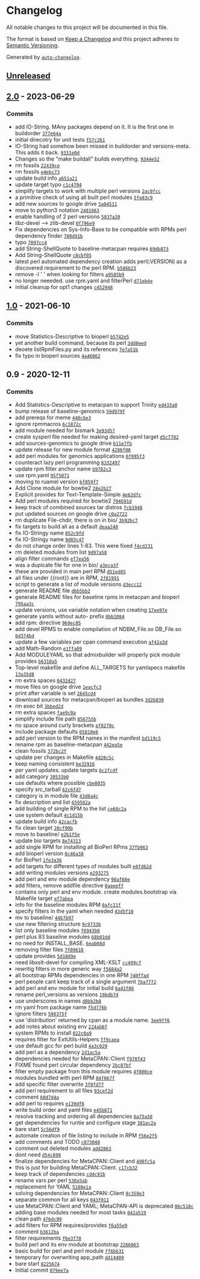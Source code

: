 <!-- auto-changelog-above -->
# Changelog

All notable changes to this project will be documented in this file.

The format is based on [Keep a Changelog](https://keepachangelog.com/en/1.0.0/)
and this project adheres to [Semantic Versioning](https://semver.org/spec/v2.0.0.html).

Generated by [`auto-changelog`](https://github.com/CookPete/auto-changelog).

## [Unreleased](https://github.com/RCIC-UCI-Public/perl-admix/compare/2.0...HEAD)

## [2.0](https://github.com/RCIC-UCI-Public/perl-admix/compare/1.0...2.0) - 2023-06-29

### Commits

- add IO-String. MAny packages depend on it. It is the first one in buildorder [`377e64a`](https://github.com/RCIC-UCI-Public/perl-admix/commit/377e64a351a253737c7955e3a8be2beb5bc576be)
- initial direcotry for unit tests [`f57c261`](https://github.com/RCIC-UCI-Public/perl-admix/commit/f57c2616286c80967ed9140c096bd1dbc158358d)
- IO-String had somehow been missed in buildorder and versions-meta. This adds it back. [`9331e0d`](https://github.com/RCIC-UCI-Public/perl-admix/commit/9331e0deccda4dbabd18da197844929674d8a97f)
- Changes so the "make buildall" builds everything. [`9344e52`](https://github.com/RCIC-UCI-Public/perl-admix/commit/9344e52e689ba442460928f7b36140ed6d9f7472)
- rm fossils [`22439ce`](https://github.com/RCIC-UCI-Public/perl-admix/commit/22439ceb3d6a4f7c656fabe17618474c2ffd2a11)
- rm fossils [`e4ebc73`](https://github.com/RCIC-UCI-Public/perl-admix/commit/e4ebc73e0b575a652d59d4be0aa40964a5aa3aa6)
- update build info [`a651a21`](https://github.com/RCIC-UCI-Public/perl-admix/commit/a651a21eb0b47d43715cb3e78f1653770a44d61b)
- update target typo [`c1c4794`](https://github.com/RCIC-UCI-Public/perl-admix/commit/c1c47942cb55f484af488f7dc412afc6ac41d873)
- simplify targets  to work with multiple perl versions [`2ac0fcc`](https://github.com/RCIC-UCI-Public/perl-admix/commit/2ac0fcc370f43ccb209fd2ea568eb3f4c6a10461)
- a primitive check of using all built perl modules [`5fe83c9`](https://github.com/RCIC-UCI-Public/perl-admix/commit/5fe83c9edeeb5b35fabd20b744eb59bcb10e9f47)
- add new sources to google drive [`5a04511`](https://github.com/RCIC-UCI-Public/perl-admix/commit/5a045111b0fb6df9b4f701e6cf308684478d3039)
- move to python3 notation [`2481063`](https://github.com/RCIC-UCI-Public/perl-admix/commit/2481063e464dcd0fdc4c66479c35f4d6d60056b8)
- enable handling of 2 perl versions [`5837a20`](https://github.com/RCIC-UCI-Public/perl-admix/commit/5837a20b739b7d100b1acb63137f6b2efca388b0)
- libz-devel --&gt; zlib-devel [`0f796e9`](https://github.com/RCIC-UCI-Public/perl-admix/commit/0f796e99c4afb6d997ead8beef06dc723700c263)
- Fix dependencies on Sys-Info-Base to be compatible with RPMs perl dependency finder [`700d91b`](https://github.com/RCIC-UCI-Public/perl-admix/commit/700d91b86e18ff2e9eb61c33bb6f98024f03a542)
- typo [`7897cc4`](https://github.com/RCIC-UCI-Public/perl-admix/commit/7897cc4e16f5447c2263f503fc6d8ca501a9af92)
- add String-ShellQuote to baseline-metacpan requires [`69db873`](https://github.com/RCIC-UCI-Public/perl-admix/commit/69db873b8a90e69932e0ff671c8085f70ec68af1)
- Add String-ShellQuote [`c8cbf05`](https://github.com/RCIC-UCI-Public/perl-admix/commit/c8cbf05c384b17b1ae13fdf368cc7e2e01ad6fde)
- latest perl automated dependency creation adds perl(:VERSION) as a discovered requirement to the perl RPM. [`b586b23`](https://github.com/RCIC-UCI-Public/perl-admix/commit/b586b23b2129abf89c47af33f5b4c1235eeaf197)
- remove -l ' ' when looking for filters [`a9585b9`](https://github.com/RCIC-UCI-Public/perl-admix/commit/a9585b97bacb0570f7a1d459486c2cc32f421d13)
- no longer neeeded. use rpm.yaml and filterPerl [`d71eb4e`](https://github.com/RCIC-UCI-Public/perl-admix/commit/d71eb4ea39faf796d2a75e9b10d0a8f100f8bcd3)
- initial cleanup for opt1 changes [`c452948`](https://github.com/RCIC-UCI-Public/perl-admix/commit/c452948e106c4511a110c73584198899f955b7dc)

## [1.0](https://github.com/RCIC-UCI-Public/perl-admix/compare/0.9...1.0) - 2021-06-10

### Commits

- move Statistics-Descriptive to bioperl [`b5742e5`](https://github.com/RCIC-UCI-Public/perl-admix/commit/b5742e53d6c2b49e8e86f2c59da7abd54437e3a2)
- yet another build command, because its perl [`3dd8eed`](https://github.com/RCIC-UCI-Public/perl-admix/commit/3dd8eed0f0a68fb3191653dd6a5839cfdc06d449)
- deoete listRpmFiles.py  and its references [`7e7a51b`](https://github.com/RCIC-UCI-Public/perl-admix/commit/7e7a51b4a30c24fde0c8934f4c40a55fb67c9df2)
- fix typo in bioperl sources [`4a46062`](https://github.com/RCIC-UCI-Public/perl-admix/commit/4a46062caf58f1a27c03dd220896b97e7e368595)

## 0.9 - 2020-12-11

### Commits

- Add Statistics-Descriptive to metacpan to support Trinity [`ed433a0`](https://github.com/RCIC-UCI-Public/perl-admix/commit/ed433a06e74cfe198ca1c12ad0b714083b8dc34f)
- bump release of baseline-genomics [`59d979f`](https://github.com/RCIC-UCI-Public/perl-admix/commit/59d979f21c20c6b50fcd90c8f969f2f38e651fb4)
- add prereqs for meme [`440c6e3`](https://github.com/RCIC-UCI-Public/perl-admix/commit/440c6e3324a9421e901b468a409dfa22f0c6748d)
- ignore rpmmacros [`6c1872c`](https://github.com/RCIC-UCI-Public/perl-admix/commit/6c1872c74e3a5ebaa328511d057f3947f50e8a46)
- add module needed for bismark [`3e93d57`](https://github.com/RCIC-UCI-Public/perl-admix/commit/3e93d57e5356590d4609c717c1031c4ecb566b38)
- create sysperl file needed for making desired-yaml target [`d5c7782`](https://github.com/RCIC-UCI-Public/perl-admix/commit/d5c77828ef01f752b85f347f6d91d3e870e13b22)
- add sources-genomics to google drive [`611e7fb`](https://github.com/RCIC-UCI-Public/perl-admix/commit/611e7fb9ffd29ac7a7d4383e825b2939a71c08c6)
- update release for new module format [`4286f08`](https://github.com/RCIC-UCI-Public/perl-admix/commit/4286f08d7002a75d82f28484146584a716c17d1d)
- add perl modules for genomics applications [`6f095f3`](https://github.com/RCIC-UCI-Public/perl-admix/commit/6f095f3eb3dd2a2a9a3dbbbf24b41e4f8a016587)
- counteract lazy perl programming [`8332497`](https://github.com/RCIC-UCI-Public/perl-admix/commit/8332497b1d139b89291a0766f74b10525d8cff56)
- update rpm filter anchor name [`b9782c3`](https://github.com/RCIC-UCI-Public/perl-admix/commit/b9782c34b85b49128f9b969d739c09cf52e60973)
- use rpm.yaml [`95f5071`](https://github.com/RCIC-UCI-Public/perl-admix/commit/95f5071b70976843caf9926205097c62a60fb0ee)
- moving to ruamel version [`bf859f7`](https://github.com/RCIC-UCI-Public/perl-admix/commit/bf859f7e03f625eb40adbeed0d4d90158be5dcae)
- Add Clone module for bowtie2 [`28e2b27`](https://github.com/RCIC-UCI-Public/perl-admix/commit/28e2b2748346341fb999d9b5a7fcc9ccbe7caf69)
- Explicit provides for Text-Template-Simple [`4e62dfc`](https://github.com/RCIC-UCI-Public/perl-admix/commit/4e62dfc490916cba9cdeac4722b210432a1db01e)
- Add perl modules required for bowtie2 [`704691d`](https://github.com/RCIC-UCI-Public/perl-admix/commit/704691da57271e23ab1f9d3423b9c30c0cf828bd)
- keep track of combined sources tar distros [`fcb1948`](https://github.com/RCIC-UCI-Public/perl-admix/commit/fcb1948de34451283c5959ee402b5fc2ec3fb7b4)
- put updated sources on google drive [`c0a2722`](https://github.com/RCIC-UCI-Public/perl-admix/commit/c0a27227e00777943897508b2dcd97698a3e7f22)
- rm duplicate File-chdir, there is on in bio/ [`3b92bc7`](https://github.com/RCIC-UCI-Public/perl-admix/commit/3b92bc737dfc3f57e9fcf9c94120867c72e83d07)
- fix targets to build all as a default [`deaa240`](https://github.com/RCIC-UCI-Public/perl-admix/commit/deaa2401f33c758bb522dede90926e4b825a0d41)
- fix IO-Stringy name [`852c9fd`](https://github.com/RCIC-UCI-Public/perl-admix/commit/852c9fd92867eb3d29d5956c896235472277e07f)
- fix IO-Stringy name [`9d03c47`](https://github.com/RCIC-UCI-Public/perl-admix/commit/9d03c47b4b29d6cdad5f4bc006ff9bc45fc96b4c)
- do not change order lines 1-83. This were fixed [`f4cd231`](https://github.com/RCIC-UCI-Public/perl-admix/commit/f4cd23130d011eda2007bea801919e84a8d71073)
- rm deleted modules from list [`9d97a58`](https://github.com/RCIC-UCI-Public/perl-admix/commit/9d97a5865d97d8e9c4445b027d07d95caec0e336)
- align filter commands [`ef7ea56`](https://github.com/RCIC-UCI-Public/perl-admix/commit/ef7ea56525d20498145590ac1098eb139b82b7a3)
- was a dupicate file for one in bio/ [`a3eca3f`](https://github.com/RCIC-UCI-Public/perl-admix/commit/a3eca3f4ae0f99136d28eff4653bf1ef2b81369d)
- these are provided in main perl RPM [`d51ed85`](https://github.com/RCIC-UCI-Public/perl-admix/commit/d51ed85c5d2e2abdee99826ae4eb2be8ad5f9df5)
- all files under {{root}} are in RPM, [`2f81991`](https://github.com/RCIC-UCI-Public/perl-admix/commit/2f81991cf715e481052b0690c8c53f6d6a2a58ec)
- script to generate a list of module versions [`d3ecc12`](https://github.com/RCIC-UCI-Public/perl-admix/commit/d3ecc12bf59e8340fcb17b34e8b13a9a868fffd1)
- generate README file [`dbb5bb2`](https://github.com/RCIC-UCI-Public/perl-admix/commit/dbb5bb2f5e4a7b4a828aedf848f76402c4ce7b69)
- generate README files for baseline rpms in metacpan and bioperl [`795aa3c`](https://github.com/RCIC-UCI-Public/perl-admix/commit/795aa3ccb3901f414c6ab8d168669aa1ae26bae6)
- update versions, use variable notation when creating [`17ee97e`](https://github.com/RCIC-UCI-Public/perl-admix/commit/17ee97e098a1129bd50bc3b3704bc09279cbca3b)
- generate yamls without auto- prefix [`0bb1084`](https://github.com/RCIC-UCI-Public/perl-admix/commit/0bb10849efad8839d22eac72bd3538ba0d9415f5)
- add rpm: directive [`969ec85`](https://github.com/RCIC-UCI-Public/perl-admix/commit/969ec853da0a8e7c69e1728eb16791b25789eb61)
- add devel RPMS to enable compilation of NDBM_File.so DB_File.so [`6d374bd`](https://github.com/RCIC-UCI-Public/perl-admix/commit/6d374bd0b3020b230e056903ed4d10850f39e198)
- update a few variables per cpan command execution [`af42a3d`](https://github.com/RCIC-UCI-Public/perl-admix/commit/af42a3d455f136f1e6f3899c3848e96b111c1f6a)
- add Math-Random [`e1ffa09`](https://github.com/RCIC-UCI-Public/perl-admix/commit/e1ffa090d1fde9519cd6e25b7c7476ffdb86033a)
- Add MODULEYAML so that admixbuilder will properly pick module provides [`b6310a5`](https://github.com/RCIC-UCI-Public/perl-admix/commit/b6310a5140cee2a3c1ddd359e62b322c6226181d)
- Top-level makefile and define ALL_TARGETS for yamlspecs makefile [`13a35d8`](https://github.com/RCIC-UCI-Public/perl-admix/commit/13a35d8043620cd7b37972e9a242606cfe7d206c)
- rm extra spaces [`0432d27`](https://github.com/RCIC-UCI-Public/perl-admix/commit/0432d27f5bb19bf6ea75f67a600a3b5598c1ef03)
- move files on google drive [`1eacfc3`](https://github.com/RCIC-UCI-Public/perl-admix/commit/1eacfc30caf9dfa9ac7fdb86621fa739be410ec1)
- print after variable is set [`2645cd4`](https://github.com/RCIC-UCI-Public/perl-admix/commit/2645cd417889d3cb7b8d8e65be54fb64b77d1bc4)
- download sources for metacpan/bioperl as bundles [`3d2b830`](https://github.com/RCIC-UCI-Public/perl-admix/commit/3d2b8303d4537ffcba7a27dd096a740543f5270c)
- rm exec bit [`3bbed2d`](https://github.com/RCIC-UCI-Public/perl-admix/commit/3bbed2df7f42fdc938c3aec74fffedcb740e442b)
- rm extra spaces [`fae9c0a`](https://github.com/RCIC-UCI-Public/perl-admix/commit/fae9c0aa1641c1e5ce38d4145b228cbd6743f9a9)
- simplify include file path [`856755b`](https://github.com/RCIC-UCI-Public/perl-admix/commit/856755b0853e70708f9114821d3da56555f12f55)
- no space around curly brackets [`ef8270c`](https://github.com/RCIC-UCI-Public/perl-admix/commit/ef8270cf66049ac1d450745b7bc9cd04c2421444)
- include package defaults [`05810e6`](https://github.com/RCIC-UCI-Public/perl-admix/commit/05810e61e14ba0e4cca41ad2dfe0953fc0676540)
- add perl version to the RPM names in the manifest [`bd119c5`](https://github.com/RCIC-UCI-Public/perl-admix/commit/bd119c5838221f2fc90a6bc86cda2aec19afafa8)
- rename rpm as baseline-metacpan [`442ea5e`](https://github.com/RCIC-UCI-Public/perl-admix/commit/442ea5e615a4ed252422f7c0487bd3d186b881dc)
- clean fossils [`372bc2f`](https://github.com/RCIC-UCI-Public/perl-admix/commit/372bc2f68759c7eae6c3d531793344c682ffc1d4)
- update per changes in Makefile [`4d28c5c`](https://github.com/RCIC-UCI-Public/perl-admix/commit/4d28c5cb5b3e9687d6eff459e02cd171c82ab959)
- keep naming consistent [`be32916`](https://github.com/RCIC-UCI-Public/perl-admix/commit/be32916c135afe3531619fdfe53e1ade94424975)
- per yaml updates. update targets [`6c2fcdf`](https://github.com/RCIC-UCI-Public/perl-admix/commit/6c2fcdf25ac4589150c7c1fcb6e9f74924e289be)
- add category [`39533b0`](https://github.com/RCIC-UCI-Public/perl-admix/commit/39533b02dd92c5c75818bceae6b2b8ac163ff3f1)
- use defaults where possible [`cbe8035`](https://github.com/RCIC-UCI-Public/perl-admix/commit/cbe80357ae49fe83d6249afadd78b2e4b8748e51)
- specify src_tarball [`62c6fd7`](https://github.com/RCIC-UCI-Public/perl-admix/commit/62c6fd76121f116439feb941f17dac7932b12dfa)
- category is in module file [`43d8a4c`](https://github.com/RCIC-UCI-Public/perl-admix/commit/43d8a4cbbbe4e7630d728380811ff1a1ae28b487)
- fix description and list [`659502a`](https://github.com/RCIC-UCI-Public/perl-admix/commit/659502a120ee409ce5b0896f049cf820df068019)
- add building of single RPM to the list [`ce68c2a`](https://github.com/RCIC-UCI-Public/perl-admix/commit/ce68c2a9e747939843b685480468d87053c74f6c)
- use system default [`4c1d15b`](https://github.com/RCIC-UCI-Public/perl-admix/commit/4c1d15bc169f9d31d269ac43adc07648403c783a)
- update build info [`42cacfb`](https://github.com/RCIC-UCI-Public/perl-admix/commit/42cacfb2fb828b9f776f2ab8002640855f821f79)
- fix clean target [`20cf90b`](https://github.com/RCIC-UCI-Public/perl-admix/commit/20cf90b2b93598f8f354867fb5118eb0d8abcb68)
- move to baseline/ [`e2b1f5e`](https://github.com/RCIC-UCI-Public/perl-admix/commit/e2b1f5e4408b28d4a66b05120a73c79e4df65ce1)
- update bio targets [`8e74313`](https://github.com/RCIC-UCI-Public/perl-admix/commit/8e74313409a49c92a59f1b7c2821bd55dc0b8253)
- add single RPM for installing all BioPerl RPms [`37fb963`](https://github.com/RCIC-UCI-Public/perl-admix/commit/37fb96378d488d2b50f336d501e5535bb045d37b)
- add bioperl version [`0c46a38`](https://github.com/RCIC-UCI-Public/perl-admix/commit/0c46a3837950fe1ea07f65982aa790a8548704e2)
- for BioPerl [`1fe3a36`](https://github.com/RCIC-UCI-Public/perl-admix/commit/1fe3a368acd1db695c1e1aab5fc6a0116b4d4c75)
- add targets for different types of modules built [`e0fd62d`](https://github.com/RCIC-UCI-Public/perl-admix/commit/e0fd62d4691f1f8895263afebc0c952fc54122c2)
- add writing modules versions [`e293275`](https://github.com/RCIC-UCI-Public/perl-admix/commit/e293275591f2e8a4dc18254342fd69f30c77cf4f)
- add perl and env module dependency [`98af68e`](https://github.com/RCIC-UCI-Public/perl-admix/commit/98af68eb25390781024d71bd797ae5f9ad178565)
- add filters, remove addfile directive [`0aeeeff`](https://github.com/RCIC-UCI-Public/perl-admix/commit/0aeeeffd820c8718c2956051aafb872a5c86c0e0)
- contains only perl and env module. create modules.bootstrap via Makefile target [`ef7abea`](https://github.com/RCIC-UCI-Public/perl-admix/commit/ef7abeabdeee5a29ac846a9bdd6ff0748bf78471)
- info for the baseline modules RPM [`0afc21f`](https://github.com/RCIC-UCI-Public/perl-admix/commit/0afc21f3feced2b09f5e0b20c3e102f7586cccbd)
- specify filters in the yaml when needed [`43d5f10`](https://github.com/RCIC-UCI-Public/perl-admix/commit/43d5f10d4c6f4549f78fb9f20400c49845c087f9)
- mv to baseline/ [`44b7b97`](https://github.com/RCIC-UCI-Public/perl-admix/commit/44b7b97897948a56570b71e8078794fba0d1999b)
- use new filtering structure [`9c9733b`](https://github.com/RCIC-UCI-Public/perl-admix/commit/9c9733b234e2054e3bc9ca4f7a1276ee804eba53)
- list only baseline modules [`f6943b0`](https://github.com/RCIC-UCI-Public/perl-admix/commit/f6943b0d9b2a044529efc3cbaf645cb8a44688f6)
- perl plus 83 baseline modules [`68b01dd`](https://github.com/RCIC-UCI-Public/perl-admix/commit/68b01dd97f921879bd641793ca36cdb19f76a85e)
- no need for INSTALL_BASE. [`6eab08d`](https://github.com/RCIC-UCI-Public/perl-admix/commit/6eab08d56119d17d2549737bbd6b3903c45e699f)
- removing filter files [`7f09618`](https://github.com/RCIC-UCI-Public/perl-admix/commit/7f096180f7cff2f93dac093022682e41ba859d72)
- update provides [`5d10d9e`](https://github.com/RCIC-UCI-Public/perl-admix/commit/5d10d9ecab907a721a59fc8f4e9fa096fc0c5b17)
- need libxslt-devel for compiling XML-XSLT [`cc499cf`](https://github.com/RCIC-UCI-Public/perl-admix/commit/cc499cf42e3a8b8914bd9d88fbf6d5b3c3075651)
- rewritig filters in more generic way [`f5684a2`](https://github.com/RCIC-UCI-Public/perl-admix/commit/f5684a21b37db0f1fc3dd118fd4b9c9cbecdd5ae)
- all bootstrap RPMs dependencies in one RPM [`740ffad`](https://github.com/RCIC-UCI-Public/perl-admix/commit/740ffad62691dcdf271ecf5302e72a0aa0b9dc1e)
- perl people cant keep track of a single argument [`7ba7772`](https://github.com/RCIC-UCI-Public/perl-admix/commit/7ba77721b6f54757218bc7bd49c78b18e0ccbd5d)
- add perl and env module for initial build [`6a41f86`](https://github.com/RCIC-UCI-Public/perl-admix/commit/6a41f86268f50499e3df2aa1dfbfe3749c406020)
- rename perl_versions as versions [`19bdb7d`](https://github.com/RCIC-UCI-Public/perl-admix/commit/19bdb7dd481a7caa9857b860a201c49c24f65ff7)
- use underscores in names [`d0bb2b8`](https://github.com/RCIC-UCI-Public/perl-admix/commit/d0bb2b8fcb7104c1083faccc179c05edd094f1b3)
- rm yaml from package name [`f5d776b`](https://github.com/RCIC-UCI-Public/perl-admix/commit/f5d776bfb9e332a0d2cde92e2999d13113b3b9fc)
- ignore filters [`598375f`](https://github.com/RCIC-UCI-Public/perl-admix/commit/598375f090342c3417c7177a6f44bfcd5560cf12)
- use 'distribution' returned by cpan as a module name. [`3ee9ff6`](https://github.com/RCIC-UCI-Public/perl-admix/commit/3ee9ff6c1a878b604c840e8e440b97a3a7b0d215)
- add notes about existing env [`224ab6f`](https://github.com/RCIC-UCI-Public/perl-admix/commit/224ab6f4e82f76497df85af1f1b9d21e825aca7d)
- system RPMs to install [`022c0a9`](https://github.com/RCIC-UCI-Public/perl-admix/commit/022c0a9b30eae47a963f7389e00f24b5b25d4ed9)
- requires filter for ExtUtils-Helpers [`ff9caea`](https://github.com/RCIC-UCI-Public/perl-admix/commit/ff9caeaa6258102ecb935ba4417df5814ddaa50a)
- use default gcc for perl build [`4a3c029`](https://github.com/RCIC-UCI-Public/perl-admix/commit/4a3c0292009464412bd68103eebe39b74c13e368)
- add perl as a dependency [`2d1ac5a`](https://github.com/RCIC-UCI-Public/perl-admix/commit/2d1ac5a6313877ba89de51fdd1749fa931271fd3)
- dependencies needed for MetaCPAN::Client [`f970f43`](https://github.com/RCIC-UCI-Public/perl-admix/commit/f970f4359bfe2c45d9927a5395e5c932658a3091)
- FIXME found perl circular dependency [`2bc87bf`](https://github.com/RCIC-UCI-Public/perl-admix/commit/2bc87bf96c00d19bd2220436c19b0f74d8f71ed0)
- filter empty package from this module requires [`4f800ce`](https://github.com/RCIC-UCI-Public/perl-admix/commit/4f800ced43320961fb8982d99ef06704a7fd93c3)
- modules bundled with perl RPM [`84f667f`](https://github.com/RCIC-UCI-Public/perl-admix/commit/84f667fb608e100306cf0a6c64f8c1388690a21c)
- add specific filter overwrite [`3f0fd77`](https://github.com/RCIC-UCI-Public/perl-admix/commit/3f0fd77f725cea5d15b37588555c50826ab11b04)
- add perl requirement to all files [`93cef2d`](https://github.com/RCIC-UCI-Public/perl-admix/commit/93cef2db339661a9daf527ef9e158999be90a87c)
- comment [`60d7d4a`](https://github.com/RCIC-UCI-Public/perl-admix/commit/60d7d4aeb497cb1d62303903da4c8e5dba4deecc)
- add perl to requires [`e139df6`](https://github.com/RCIC-UCI-Public/perl-admix/commit/e139df67b3e044a7f510595e0b9ce043dae5e1bc)
- write build order and yaml files [`e45b871`](https://github.com/RCIC-UCI-Public/perl-admix/commit/e45b8719c6bac141002a02829903257647449801)
- resolve tracking and ordering all dependencies [`6a75a58`](https://github.com/RCIC-UCI-Public/perl-admix/commit/6a75a58ce26ebf9299c1ba3f1e3316c8c16cbf8b)
- get dependencies for runtie and configure stage [`381ec2a`](https://github.com/RCIC-UCI-Public/perl-admix/commit/381ec2a42147c33fa7d388902294384a8dc735bb)
- bare start [`5c56df9`](https://github.com/RCIC-UCI-Public/perl-admix/commit/5c56df980ec83548f1f1d6f9df21a895bdb05716)
- automate creation of file listing to include in RPM [`f56e2f5`](https://github.com/RCIC-UCI-Public/perl-admix/commit/f56e2f5dcfedaf5d7ed73777e59218fbc9543ce1)
- add comments and TODO [`c073040`](https://github.com/RCIC-UCI-Public/perl-admix/commit/c073040b16ec7b719bd4afabeb6c21525727e2e6)
- comment out deleted modules [`add2863`](https://github.com/RCIC-UCI-Public/perl-admix/commit/add28639363cd0ec593c57a309b5b4e69151e26c)
- dont need [`d54c899`](https://github.com/RCIC-UCI-Public/perl-admix/commit/d54c899cc51fc11f7b3366d67172b9b124d59d3a)
- finalize dependencies for MetaCPAN::Client and [`490fc5a`](https://github.com/RCIC-UCI-Public/perl-admix/commit/490fc5aad8b7d7646a167d4197273d34d633c3fe)
- this is just for building MetaCPAN::Client. [`c17cb32`](https://github.com/RCIC-UCI-Public/perl-admix/commit/c17cb326d3a52909d764509214270f28bf795451)
- keep track of dependencies [`cd4c91b`](https://github.com/RCIC-UCI-Public/perl-admix/commit/cd4c91b85ef34b255a4db31751ba36b14f4a1649)
- rename vars per perl [`530a5ab`](https://github.com/RCIC-UCI-Public/perl-admix/commit/530a5aba1778caf17e60c68b80b0f256eb3bd5a0)
- replacement for YAML [`5188e1a`](https://github.com/RCIC-UCI-Public/perl-admix/commit/5188e1a7468651a99e39ba698e45fcc328cafe32)
- solving dependencies for MetaCPAN::Client [`9c359e3`](https://github.com/RCIC-UCI-Public/perl-admix/commit/9c359e304f0af0d267257e68c50260ebbb25b465)
- separate common for all keys [`043f011`](https://github.com/RCIC-UCI-Public/perl-admix/commit/043f011b0bab3024a05354c5b8bc94bd457f36af)
- use MetaCPAN::Client and YAML; MetaCPAN-API is deprecated [`06c518c`](https://github.com/RCIC-UCI-Public/perl-admix/commit/06c518c47e7215f46c52eb69345a0d0615d6e6f4)
- adding base modules needed for most tasks [`042a519`](https://github.com/RCIC-UCI-Public/perl-admix/commit/042a51931f83e83e95da909ede132e062b76bcdd)
- clean path [`476dc99`](https://github.com/RCIC-UCI-Public/perl-admix/commit/476dc9975cd977bea10067239608a6a299ee4938)
- add filters for RPM requires/provides [`f6a55e9`](https://github.com/RCIC-UCI-Public/perl-admix/commit/f6a55e91b946733483f8837c65afc82e365e6252)
- comment [`b3612ba`](https://github.com/RCIC-UCI-Public/perl-admix/commit/b3612ba16bddef543508938ff9b2860ff059a7db)
- filter requirements [`f6e3f78`](https://github.com/RCIC-UCI-Public/perl-admix/commit/f6e3f78c6b49022252660703f244a23abe0ee9b5)
- build perl and its env module at bootstrap [`2266063`](https://github.com/RCIC-UCI-Public/perl-admix/commit/2266063803930701623759f5feb44cffe39a5fce)
- basic build for perl and perl module [`ff6bb31`](https://github.com/RCIC-UCI-Public/perl-admix/commit/ff6bb318649aff51c16b43a71f8860e9c7020d87)
- temporary for overwriting app_path [`d414409`](https://github.com/RCIC-UCI-Public/perl-admix/commit/d4144099ec3a4d575c751e2325b267d3137db472)
- bare start [`8225674`](https://github.com/RCIC-UCI-Public/perl-admix/commit/82256743a073e9071fc36dbae0d704b0ae0a483a)
- Initial commit [`079ee7a`](https://github.com/RCIC-UCI-Public/perl-admix/commit/079ee7a1fc9a7a08badb22e1f28b05bdff3e0875)
